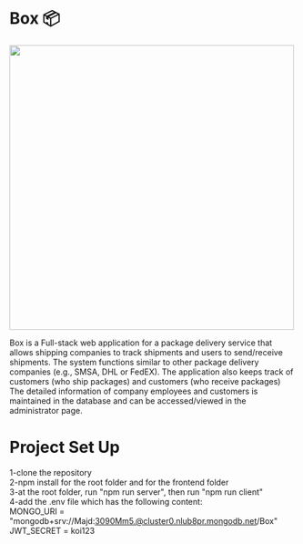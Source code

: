 # Box 📦 

<img src="https://media.giphy.com/media/4YIdN9xbtuz46cFnIN/giphy.gif" width="500" hieght="100%">

Box is a Full-stack web application for a package delivery service that allows shipping companies to track shipments and users to send/receive shipments. 
The system functions similar to other package delivery companies (e.g., SMSA, DHL or FedEX). 
The application also keeps track of customers (who ship packages) and customers (who receive packages)
The detailed information of company employees and customers is maintained in the database and can be accessed/viewed in the administrator page.

# Project Set Up
1-clone the repository<br>
2-npm install for the root folder and for the frontend folder<br>
3-at the root folder, run "npm run server", then run "npm run client"<br>
4-add the .env file which has the following content:<br>
MONGO_URI = "mongodb+srv://Majd:3090Mm5.@cluster0.nlub8pr.mongodb.net/Box"
JWT_SECRET = koi123<br>
